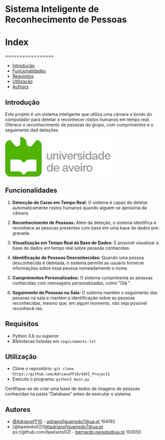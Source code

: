 # Sistema Inteligente de Reconhecimento de Pessoas


# Index
=================

  * [Introdução](#Introdução)
  * [Funcionalidades ](#Funcionalidades)
  * [Requisitos](#Requisitos)
  * [Utilização](#Utilização)
  * [Authors](#authors)


## Introdução

Este projeto é um sistema inteligente que utiliza uma câmara a bordo do computador para detetar e reconhecer rostos humanos em tempo real. Oferece o reconhecimento de pessoas do grupo, com cumprimentos e o seguimento dad deteções

![Image](ua_logo.png)

## Funcionalidades 

1. **Detecção de Caras em Tempo Real:** O sistema é capaz de detetar automaticamente rostos humanos quando alguém se aproxima da câmara.

2. **Reconhecimento de Pessoas:** Além da deteção, o sistema identifica e reconhece as pessoas presentes com base em uma base de dados pré-gravada.

3. **Visualização em Tempo Real da Base de Dados:** É possível visualizar a base de dados em tempo real sobre pessoas conhecidas.

4. **Identificação de Pessoas Desconhecidas:** Quando uma pessoa desconhecida é detetada, o sistema permite ao usuário fornecer informações sobre essa pessoa nomeadamente o nome.

5. **Cumprimentos Personalizados:** O sistema cumprimenta as pessoas conhecidas com mensagens personalizadas, como "Olá <nome da pessoa>".

6. **Seguimento de Pessoas na Sala:** O sistema mantém o seguimento das pessoas na sala e mantém a identificação sobre as pessoas reconhecidas, mesmo que, em algum momento, não seja possível reconhecê-las.


## Requisitos

- Python 3.6 ou superior
- Bibliotecas listadas em `requirements.txt`

## Utilização

- Clone o repositório: `git clone https://github.com/AdrianoFF10/SAVI_Project1`
- Execute o programa: `python3 main.py`

Certifique-se de criar uma base de dados de imagens de pessoas conhecidas na pasta "Database" antes de executar o sistema.


## Autores

- [@AdrianoFF10](https://github.com/AdrianoFF10) - adrianofigueiredo7@ua.pt  104192
- [@bpeixoto02](httadrianofigueiredo7@ua.pt ps://github.com/bpeixoto02) - 
bernardo.peixoto@ua.pt 103050



